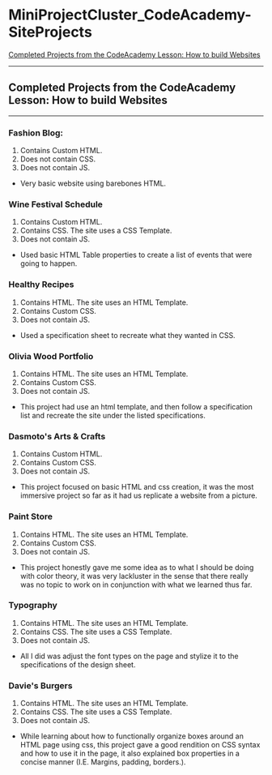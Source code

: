 # MiniProjectCluster_CodeAcademy-SiteProjects

[Completed Projects from the CodeAcademy Lesson: How to build Websites](https://www.codecademy.com/learn/paths/learn-how-to-build-websites)

----------------------
## Completed Projects from the CodeAcademy Lesson: How to build Websites
----------------------
### Fashion Blog:

1. Contains Custom HTML.
2. Does not contain CSS.
3. Does not contain JS.

* Very basic website using barebones HTML.

### Wine Festival Schedule

1. Contains Custom HTML.
2. Contains CSS. The site uses a CSS Template.
3. Does not contain JS.

* Used basic HTML Table properties to create a list of events that were going to happen.

### Healthy Recipes

1. Contains HTML. The site uses an HTML Template.
2. Contains Custom CSS.
3. Does not contain JS.

* Used a specification sheet to recreate what they wanted in CSS.

### Olivia Wood Portfolio

1. Contains HTML. The site uses an HTML Template.
2. Contains Custom CSS.
3. Does not contain JS.

* This project had use an html template, and then follow a specification list and recreate the site under the listed specifications.

### Dasmoto's Arts & Crafts

1. Contains Custom HTML.
2. Contains Custom CSS.
3. Does not contain JS.

* This project focused on basic HTML and css creation, it was the most immersive project so far as it had us replicate a website from a picture.

### Paint Store

1. Contains HTML. The site uses an HTML Template.
2. Contains Custom CSS.
3. Does not contain JS.

* This project honestly gave me some idea as to what I should be doing with color theory, it was very lackluster in the sense that there really was no topic to work on in conjunction with what we learned thus far.

### Typography

1. Contains HTML. The site uses an HTML Template.
2. Contains CSS. The site uses a CSS Template.
3. Does not contain JS.

* All I did was adjust the font types on the page and stylize it to the specifications of the design sheet.

### Davie's Burgers

1. Contains HTML. The site uses an HTML Template.
2. Contains CSS. The site uses a CSS Template.
3. Does not contain JS.

* While learning about how to functionally organize boxes around an HTML page using css, this project gave a good rendition on CSS syntax and how to use it in the page, it also explained box properties in a concise manner (I.E. Margins, padding, borders.).
